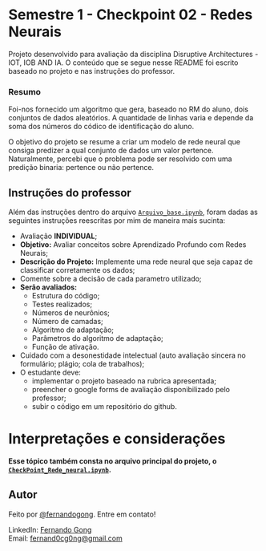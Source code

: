 # Semestre 1 - Checkpoint 02 - Redes Neurais

Projeto desenvolvido para avaliação da disciplina Disruptive Architectures - IOT, IOB AND IA. O conteúdo que se segue nesse README foi escrito baseado no projeto e nas instruções do professor.

### Resumo

Foi-nos fornecido um algoritmo que gera, baseado no RM do aluno, dois conjuntos de dados aleatórios. A quantidade de linhas varia e depende da soma dos números do códico de identificação do aluno.

O objetivo do projeto se resume a criar um modelo de rede neural que consiga predizer a qual conjunto de dados um valor pertence. Naturalmente, percebi que o problema pode ser resolvido com uma predição binaria: pertence ou não pertence.

## Instruções do professor

Além das instruções dentro do arquivo [`Arquivo_base.ipynb`](/adicionais/Arquivo_base.ipynb), foram dadas as seguintes instruções reescritas por mim de maneira mais sucinta:

- Avaliação **INDIVIDUAL**;
- **Objetivo:**
Avaliar conceitos sobre Aprendizado Profundo com Redes Neurais;
- **Descrição do Projeto:**
Implemente uma rede neural que seja capaz de classificar corretamente os dados;
- Comente sobre a decisão de cada parametro utilizado;
- **Serão avaliados:**
    - Estrutura do código;
    - Testes realizados;
    - Números de neurônios;
    - Número de camadas;
    - Algoritmo de adaptação;
    - Parâmetros do algoritmo de adaptação;
    - Função de ativação.
- Cuidado com a desonestidade intelectual (auto avaliação sincera no formulário; plágio; cola de trabalhos);
- O estudante deve:
    - implementar o projeto baseado na rubrica apresentada;
    - preencher o google forms de avaliação disponibilizado pelo professor;
    - subir o código em um repositório do github.
    
# Interpretações e considerações
**Esse tópico também consta no arquivo principal do projeto, o [`CheckPoint_Rede_neural.ipynb`](/CheckPoint_Rede_neural.ipynb).**


## Autor
Feito por [@fernandogong](https://github.com/fernandogong). Entre em contato!

LinkedIn: [Fernando Gong](https://www.linkedin.com/in/fernando-gong/) <br>
Email: [fernand0cg0ng@gmail.com](mailto:fernand0cg0ng@gmail.com)
